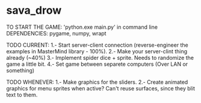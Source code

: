 # sava_drow
TO START THE GAME: 'python.exe main.py' in command line
DEPENDENCIES: pygame, numpy, wrapt

TODO CURRENT:
    1.- Start server-client connection (reverse-engineer the examples in MasterMind library - 100%).
    2.- Make your server-clint thing already (~40%)
    3.- Implement spider dice + sprite. Needs to randomize the game a little bit.
    4.- Set game between separete computers (Over LAN or something)

TODO WHENEVER:
    1.- Make graphics for the sliders.
    2.- Create animated graphics for menu sprites when active? Can't reuse surfaces, since they blit text to them.